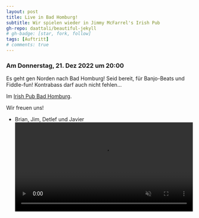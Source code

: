 ```yaml
---
layout: post
title: Live in Bad Homburg!
subtitle: Wir spielen wieder in Jimmy McFarrel's Irish Pub
gh-repo: daattali/beautiful-jekyll
# gh-badge: [star, fork, follow]
tags: [Auftritt]
# comments: true
---
```


### Am Donnerstag, 21. Dez 2022 um 20:00

Es geht gen Norden nach Bad Homburg! Seid bereit, für Banjo-Beats und Fiddle-fun! Kontrabass darf auch nicht fehlen...

Im [Irish Pub Bad Homburg](https://jimmymcfarrelsirishpub.de/).

Wir freuen uns!

- Brian, Jim, Detlef und Javier  
<video src="/assets/img/choochoo.mp4" autoplay muted controls loop width="100%"></video>